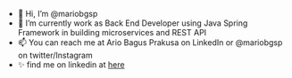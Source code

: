 - 👋 Hi, I’m @mariobgsp
- 🌱 I’m currently work as Back End Developer using Java Spring Framework in building microservices and REST API
- 📫 You can reach me at Ario Bagus Prakusa on LinkedIn or @mariobgsp on twitter/Instagram
- ✨ find me on linkedin at [here](https://www.linkedin.com/in/mariobgsp/)

<!---
mariobgsp/mariobgsp is a ✨ special ✨ repository because its `README.md` (this file) appears on your GitHub profile.
You can click the Preview link to take a look at your changes.
--->
